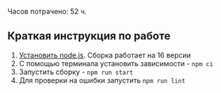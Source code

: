 Часов потрачено: 52 ч.

## Краткая инструкция по работе
1. [Установить node.js](https://nodejs.org/download/release/latest-v16.x/). Сборка работает на 16 версии
2. С помощью терминала установить зависимости - `npm ci`
3. Запустить сборку - `npm run start`
4. Для проверки на ошибки запустить `npm run lint`

